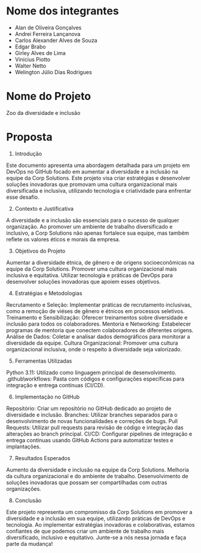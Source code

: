 # Nome dos integrantes
- Alan de Oliveira Gonçalves
- Andrei Ferreira Lançanova
- Carlos Alexander Alves de Souza
- Edgar Brabo
- Girley Alves de Lima
- Vinícius Piotto
- Walter Netto
- Welington Júlio Dias Rodrigues

# Nome do Projeto
Zoo da diversidade e inclusão

# Proposta 

1. Introdução

Este documento apresenta uma abordagem detalhada para um projeto em DevOps no GitHub focado em aumentar a diversidade e a inclusão na equipe da Corp Solutions. Este projeto visa criar estratégias e desenvolver soluções inovadoras que promovam uma cultura organizacional mais diversificada e inclusiva, utilizando tecnologia e criatividade para enfrentar esse desafio.

2. Contexto e Justificativa

A diversidade e a inclusão são essenciais para o sucesso de qualquer organização. Ao promover um ambiente de trabalho diversificado e inclusivo, a Corp Solutions não apenas fortalece sua equipe, mas também reflete os valores éticos e morais da empresa.

3. Objetivos do Projeto

Aumentar a diversidade étnica, de gênero e de origens socioeconômicas na equipe da Corp Solutions.
Promover uma cultura organizacional mais inclusiva e equitativa.
Utilizar tecnologia e práticas de DevOps para desenvolver soluções inovadoras que apoiem esses objetivos.

4. Estratégias e Metodologias

Recrutamento e Seleção: Implementar práticas de recrutamento inclusivas, como a remoção de viéses de gênero e étnicos em processos seletivos.
Treinamento e Sensibilização: Oferecer treinamentos sobre diversidade e inclusão para todos os colaboradores.
Mentoria e Networking: Estabelecer programas de mentoria que conectem colaboradores de diferentes origens.
Análise de Dados: Coletar e analisar dados demográficos para monitorar a diversidade da equipe.
Cultura Organizacional: Promover uma cultura organizacional inclusiva, onde o respeito à diversidade seja valorizado.

5. Ferramentas Utilizadas

Python 3.11: Utilizado como linguagem principal de desenvolvimento.
.github\workflows: Pasta com códigos e configurações específicas para integração e entrega contínuas (CI/CD).

6. Implementação no GitHub

Repositório: Criar um repositório no GitHub dedicado ao projeto de diversidade e inclusão.
Branches: Utilizar branches separados para o desenvolvimento de novas funcionalidades e correções de bugs.
Pull Requests: Utilizar pull requests para revisão de código e integração das alterações ao branch principal.
CI/CD: Configurar pipelines de integração e entrega contínuas usando GitHub Actions para automatizar testes e implantações.

7. Resultados Esperados

Aumento da diversidade e inclusão na equipe da Corp Solutions.
Melhoria da cultura organizacional e do ambiente de trabalho.
Desenvolvimento de soluções inovadoras que possam ser compartilhadas com outras organizações.

8. Conclusão

Este projeto representa um compromisso da Corp Solutions em promover a diversidade e a inclusão em sua equipe, utilizando práticas de DevOps e tecnologia. Ao implementar estratégias inovadoras e colaborativas, estamos confiantes de que podemos criar um ambiente de trabalho mais diversificado, inclusivo e equitativo. Junte-se a nós nessa jornada e faça parte da mudança!
